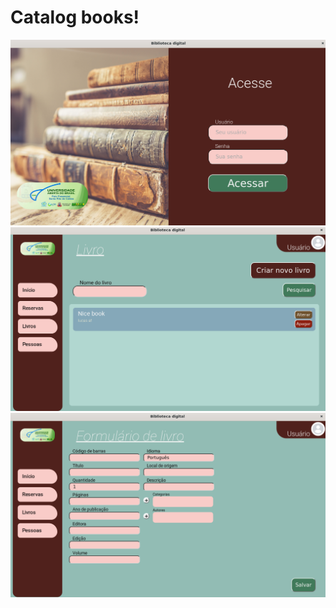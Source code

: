 # Catalog books!

![cadastro](https://github.com/Lucdro/BibliotecaDigital/blob/release/bd_login.png)
![lista](https://github.com/Lucdro/BibliotecaDigital/blob/release/bd_livro.png)
![cadastro](https://github.com/Lucdro/BibliotecaDigital/blob/release/bd_cadastro.png)
